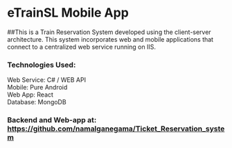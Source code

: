 # eTrainSL Mobile App

##This is a Train Reservation System developed using the client-server architecture. This system incorporates web and mobile applications that connect to a centralized web service running on IIS.

### Technologies Used:
Web Service: C# / WEB API <br />
Mobile: Pure Android <br />
Web App: React <br />
Database: MongoDB <br />

### Backend and Web-app at: https://github.com/namalganegama/Ticket_Reservation_system
